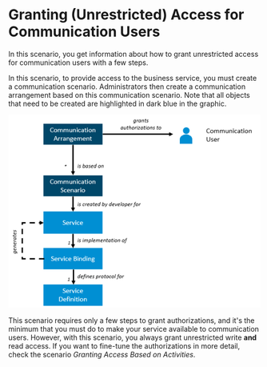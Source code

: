 <!-- loio3cd6f050716845eaa16b8c7cdd6e63ca -->

# Granting \(Unrestricted\) Access for Communication Users

In this scenario, you get information about how to grant unrestricted access for communication users with a few steps.

In this scenario, to provide access to the business service, you must create a communication scenario. Administrators then create a communication arrangement based on this communication scenario. Note that all objects that need to be created are highlighted in dark blue in the graphic.

 ![](images/Full_Access_to_Business_Service_for_Communication_User_291ffe9.png) 

This scenario requires only a few steps to grant authorizations, and it's the minimum that you must do to make your service available to communication users. However, with this scenario, you always grant unrestricted write **and** read access. If you want to fine-tune the authorizations in more detail, check the scenario *Granting Access Based on Activities*.

